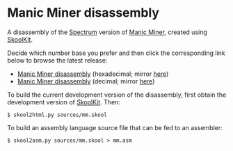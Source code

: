 Manic Miner disassembly
=======================

A disassembly of the [Spectrum](https://en.wikipedia.org/wiki/ZX_Spectrum)
version of [Manic Miner](https://en.wikipedia.org/wiki/Manic_Miner), created
using [SkoolKit](https://skoolkit.ca).

Decide which number base you prefer and then click the corresponding link below
to browse the latest release:

* [Manic Miner disassembly](https://skoolkid.github.io/manicminer/) (hexadecimal; mirror [here](https://skoolkid.gitlab.io/manicminer/))
* [Manic Miner disassembly](https://skoolkid.github.io/manicminer/dec/) (decimal; mirror [here](https://skoolkid.gitlab.io/manicminer/dec/))

To build the current development version of the disassembly, first obtain the
development version of [SkoolKit](https://github.com/skoolkid/skoolkit). Then:

    $ skool2html.py sources/mm.skool

To build an assembly language source file that can be fed to an assembler:

    $ skool2asm.py sources/mm.skool > mm.asm
